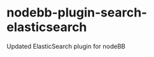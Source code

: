 nodebb-plugin-search-elasticsearch
==================================

Updated ElasticSearch plugin for nodeBB
